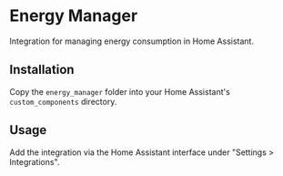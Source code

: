 # Energy Manager
Integration for managing energy consumption in Home Assistant.

## Installation
Copy the `energy_manager` folder into your Home Assistant's `custom_components` directory.

## Usage
Add the integration via the Home Assistant interface under "Settings > Integrations".
